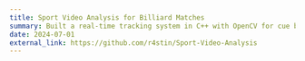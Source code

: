 ```yaml
---
title: Sport Video Analysis for Billiard Matches
summary: Built a real-time tracking system in C++ with OpenCV for cue ball and table detection. Visualized ball trajectories across angles using dynamic 2D minimaps.
date: 2024-07-01
external_link: https://github.com/r4stin/Sport-Video-Analysis
---
```

